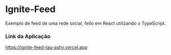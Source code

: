# Ignite-Feed
Exemplo de feed de uma rede social, feito em React utilizando o TypeScript.

### Link da Aplicação

https://ignite-feed-tau-ashy.vercel.app
